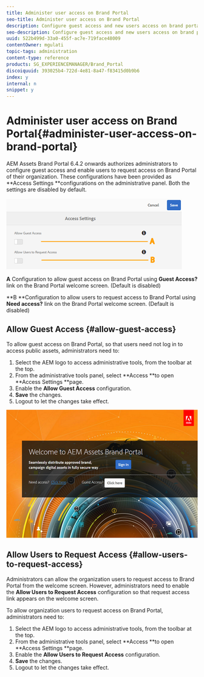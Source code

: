 ```yaml
---
title: Administer user access on Brand Portal
seo-title: Administer user access on Brand Portal
description: Configure guest access and new users access on brand portal.
seo-description: Configure guest access and new users access on brand portal.
uuid: 522b499d-33a0-455f-ac7e-719face48009
contentOwner: mgulati
topic-tags: administration
content-type: reference
products: SG_EXPERIENCEMANAGER/Brand_Portal
discoiquuid: 393025b4-722d-4e81-8a47-f83415d0b9b6
index: y
internal: n
snippet: y
---
```


# Administer user access on Brand Portal{#administer-user-access-on-brand-portal}

AEM Assets Brand Portal 6.4.2 onwards authorizes administrators to configure guest access and enable users to request access on Brand Portal of their organization. These configurations have been provided as **Access Settings **configurations on the administrative panel. Both the settings are disabled by default.

![](assets/access-configs.png)

**A** Configuration to allow guest access on Brand Portal using **Guest Access?** link on the Brand Portal welcome screen. (Default is disabled)

**B **Configuration to allow users to request access to Brand Portal using **Need access?** link on the Brand Portal welcome screen. (Default is disabled)

## Allow Guest Access {#allow-guest-access}

To allow guest access on Brand Portal, so that users need not log in to access public assets, administrators need to:

1. Select the AEM logo to access administrative tools, from the toolbar at the top.
1. From the administrative tools panel, select **Access **to open **Access Settings **page.
1. Enable the **Allow Guest Access** configuration.
1. **Save** the changes.
1. Logout to let the changes take effect.

![](assets/bp-welcome-screen.png)

## Allow Users to Request Access {#allow-users-to-request-access}

Administrators can allow the organization users to request access to Brand Portal from the welcome screen. However, administrators need to enable the **Allow Users to Request Access** configuration so that request access link appears on the welcome screen.

To allow organization users to request access on Brand Portal, administrators need to:

1. Select the AEM logo to access administrative tools, from the toolbar at the top.
1. From the administrative tools panel, select **Access **to open **Access Settings **page.
1. Enable the **Allow Users to Request Access** configuration.
1. **Save** the changes.
1. Logout to let the changes take effect.

